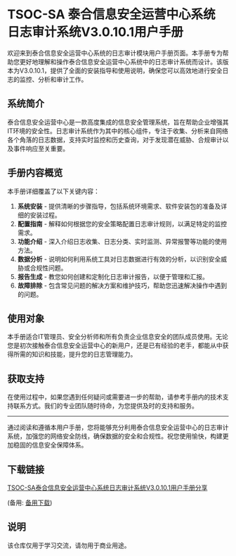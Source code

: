 # TSOC-SA 泰合信息安全运营中心系统 日志审计系统V3.0.10.1用户手册

欢迎来到泰合信息安全运营中心系统的日志审计模块用户手册页面。本手册专为帮助您更好地理解和操作泰合信息安全运营中心系统中的日志审计系统而设计。该版本为V3.0.10.1，提供了全面的安装指导和使用说明，确保您可以高效地进行安全日志的监控、分析和审计工作。

## 系统简介

泰合信息安全运营中心是一款高度集成的信息安全管理系统，旨在帮助企业增强其IT环境的安全性。日志审计系统作为其中的核心组件，专注于收集、分析来自网络各个角落的日志数据，支持实时监控和历史查询，对于发现潜在威胁、合规审计以及事件响应至关重要。

## 手册内容概览

本手册详细覆盖了以下关键内容：

1. **系统安装** - 提供清晰的步骤指导，包括系统环境需求、软件安装包的准备及详细的安装过程。
2. **配置指南** - 解释如何根据您的安全策略配置日志审计规则，以满足特定的监控需求。
3. **功能介绍** - 深入介绍日志收集、日志分类、实时监测、异常报警等功能的使用方法。
4. **数据分析** - 说明如何利用系统工具对日志数据进行有效的分析，以识别安全威胁或合规性问题。
5. **报告生成** - 教您如何创建和定制化日志审计报告，以便于管理和汇报。
6. **故障排除** - 包含常见问题的解决方案和维护技巧，帮助您迅速解决操作中遇到的问题。

## 使用对象

本手册适合IT管理员、安全分析师和所有负责企业信息安全的团队成员使用。无论您是初次接触泰合信息安全运营中心的新用户，还是已有经验的老手，都能从中获得所需的知识和技能，提升您的日志管理能力。

## 获取支持

在使用过程中，如果您遇到任何疑问或需要进一步的帮助，请参考手册内的技术支持联系方式。我们的专业团队随时待命，为您提供及时的支持和服务。

---

通过阅读和遵循本用户手册，您将能够充分利用泰合信息安全运营中心的日志审计系统，加强您的网络安全防线，确保数据的安全和合规性。祝您使用愉快，构建更加稳固的信息安全保障体系。

## 下载链接
[TSOC-SA泰合信息安全运营中心系统日志审计系统V3.0.10.1用户手册分享](https://pan.quark.cn/s/a3efb4571d28) 

(备用: [备用下载](https://pan.baidu.com/s/10jrwlMmViCNS84p4gcC9gA?pwd=1234))

## 说明

该仓库仅用于学习交流，请勿用于商业用途。
